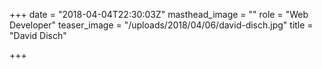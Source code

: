 +++
date = "2018-04-04T22:30:03Z"
masthead_image = ""
role = "Web Developer"
teaser_image = "/uploads/2018/04/06/david-disch.jpg"
title = "David Disch"

+++
